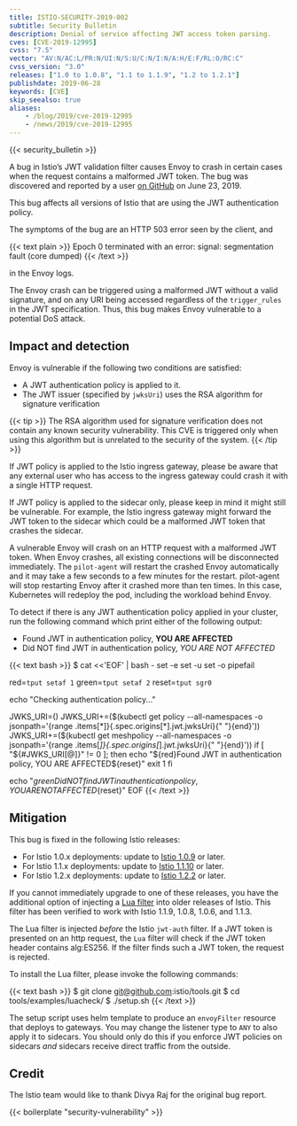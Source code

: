 ```yaml
---
title: ISTIO-SECURITY-2019-002
subtitle: Security Bulletin
description: Denial of service affecting JWT access token parsing.
cves: [CVE-2019-12995]
cvss: "7.5"
vector: "AV:N/AC:L/PR:N/UI:N/S:U/C:N/I:N/A:H/E:F/RL:O/RC:C"
cvss_version: "3.0"
releases: ["1.0 to 1.0.8", "1.1 to 1.1.9", "1.2 to 1.2.1"]
publishdate: 2019-06-28
keywords: [CVE]
skip_seealso: true
aliases:
    - /blog/2019/cve-2019-12995
    - /news/2019/cve-2019-12995
---
```


{{< security_bulletin >}}

A bug in Istio’s JWT validation filter causes Envoy to crash in certain cases when the request contains a malformed JWT token. The bug was discovered and reported by a user [on GitHub](https://github.com/istio/istio/issues/15084) on June 23, 2019.

This bug affects all versions of Istio that are using the JWT authentication policy.

The symptoms of the bug are an HTTP 503 error seen by the client, and

{{< text plain >}}
Epoch 0 terminated with an error: signal: segmentation fault (core dumped)
{{< /text >}}

in the Envoy logs.

The Envoy crash can be triggered using a malformed JWT without a valid signature, and on any URI being accessed regardless of the `trigger_rules` in the JWT specification. Thus, this bug makes Envoy vulnerable to a potential DoS attack.

## Impact and detection

Envoy is vulnerable if the following two conditions are satisfied:

* A JWT authentication policy is applied to it.
* The JWT issuer (specified by `jwksUri`) uses the RSA algorithm for signature verification

{{< tip >}}
The RSA algorithm used for signature verification does not contain any known security vulnerability.  This CVE is triggered only when using this algorithm but is unrelated to the security of the system.
{{< /tip >}}

If JWT policy is applied to the Istio ingress gateway, please be aware that any external user who has access to the ingress gateway could crash it with a single HTTP request.

If JWT policy is applied to the sidecar only, please keep in mind it might still be vulnerable. For example, the Istio ingress gateway might forward the JWT token to the sidecar which could be a malformed JWT token that crashes the sidecar.

A vulnerable Envoy will crash on an HTTP request with a malformed JWT token. When Envoy crashes, all existing connections will be disconnected immediately. The `pilot-agent` will restart the crashed Envoy automatically and it may take a few seconds to a few minutes for the restart. pilot-agent will stop restarting Envoy after it crashed more than ten times. In this case, Kubernetes will redeploy the pod, including the workload behind Envoy.

To detect if there is any JWT authentication policy applied in your cluster, run the following command which print either of the following output:

* Found JWT in authentication policy, **YOU ARE AFFECTED**
* Did NOT find JWT in authentication policy, *YOU ARE NOT AFFECTED*

{{< text bash >}}
$ cat <<'EOF' | bash -
set -e
set -u
set -o pipefail

red=`tput setaf 1`
green=`tput setaf 2`
reset=`tput sgr0`

echo "Checking authentication policy..."

JWKS_URI=()
JWKS_URI+=($(kubectl get policy --all-namespaces -o jsonpath='{range .items[*]}{.spec.origins[*].jwt.jwksUri}{" "}{end}'))
JWKS_URI+=($(kubectl get meshpolicy --all-namespaces -o jsonpath='{range .items[*]}{.spec.origins[*].jwt.jwksUri}{" "}{end}'))
if [ "${#JWKS_URI[@]}" != 0 ]; then
  echo "${red}Found JWT in authentication policy, YOU ARE AFFECTED${reset}"
  exit 1
fi

echo "${green}Did NOT find JWT in authentication policy, YOU ARE NOT AFFECTED${reset}"
EOF
{{< /text >}}

## Mitigation

This bug is fixed in the following Istio releases:

* For Istio 1.0.x deployments: update to [Istio 1.0.9](/pt-br/news/releases/1.0.x/announcing-1.0.9) or later.
* For Istio 1.1.x deployments: update to [Istio 1.1.10](/pt-br/news/releases/1.1.x/announcing-1.1.10) or later.
* For Istio 1.2.x deployments: update to [Istio 1.2.2](/pt-br/news/releases/1.2.x/announcing-1.2.2) or later.

If you cannot immediately upgrade to one of these releases, you have the additional option of injecting a
[Lua filter](https://github.com/istio/tools/tree/master/examples/luacheck) into older releases of Istio.
This filter has been verified to work with Istio 1.1.9, 1.0.8, 1.0.6, and 1.1.3.

The Lua filter is injected *before* the Istio `jwt-auth` filter.
If a JWT token is presented on an http request, the `Lua` filter will check if the JWT token header contains alg:ES256. If the filter finds such a JWT token, the request is rejected.

To install the Lua filter, please invoke the following commands:

{{< text bash >}}
$ git clone git@github.com:istio/tools.git
$ cd tools/examples/luacheck/
$ ./setup.sh
{{< /text >}}

The setup script uses helm template to produce an `envoyFilter` resource that deploys to gateways. You may change the listener type to `ANY` to also apply it to sidecars. You should only do this if you enforce JWT policies on sidecars *and* sidecars receive direct traffic from the outside.

## Credit

The Istio team would like to thank Divya Raj for the original bug report.

{{< boilerplate "security-vulnerability" >}}
